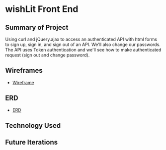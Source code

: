 # wishLit Front End

## Summary of Project

Using curl and jQuery.ajax to access an authenticated API with html forms to
sign up, sign in, and sign out of an API. We'll also change our passwords. The
API uses Token authentication and we'll see how to make authenticated request
(sign out and change password).

## Wireframes

-   [Wireframe](https://git.generalassemb.ly/ga-wdi-boston/http-study)


## ERD

-   [ERD](https://git.generalassemb.ly/ga-wdi-boston/http-study)

## Technology Used


## Future Iterations

